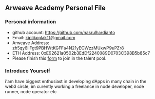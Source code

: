 ## Arweave Academy Personal File

### Personal information

- github account: https://github.com/nasrulhardianto
- Email: kiplikoplak11@gmail.com
- Arweave Address: zh5qy6iiFgt9PBHWtKGFFa4N21yEOWzzMUxwP9uPZr8
- ETH Address: 0xE92621a0502b3EdDf2240089D0703C398B5b85c7
- Please finish this [form](https://docs.google.com/forms/d/e/1FAIpQLSfWA5fIIcBgmRppm3jNz5vmf9Mai_QMVil-2pO4r7YKn_Zhtw/viewform?usp=sf_link) to join in the talent pool.

### Introduce Yourself
 i'am have biggest enthusiast in developing dApps in many chain in the web3 circle, im curently working a freelance in node developer, node runner, node operator etc
